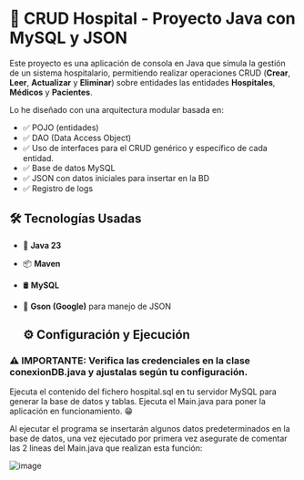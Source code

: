 # 🏥 CRUD Hospital - Proyecto Java con MySQL y JSON

Este proyecto es una aplicación de consola en Java que simula la gestión de un sistema hospitalario, permitiendo realizar operaciones CRUD (**Crear**, **Leer**, **Actualizar** y **Eliminar**) sobre entidades las entidades **Hospitales**, **Médicos** y **Pacientes**.

Lo he diseñado con una arquitectura modular basada en:
- ✅ POJO (entidades)
- ✅ DAO (Data Access Object)
- ✅ Uso de interfaces para el CRUD genérico y específico de cada entidad.
- ✅ Base de datos MySQL
- ✅ JSON con datos iniciales para insertar en la BD
- ✅ Registro de logs

## 🛠 Tecnologías Usadas

- 🧠 **Java 23**
- 📦 **Maven**
- 🛢️ **MySQL**
- 📄 **Gson (Google)** para manejo de JSON

  ## ⚙ Configuración y Ejecución
### ⚠️ IMPORTANTE: Verifica las credenciales en la clase conexionDB.java y ajustalas según tu configuración.
  Ejecuta el contenido del fichero hospital.sql en tu servidor MySQL para generar la base de datos y tablas.
  Ejecuta el Main.java para poner la aplicación en funcionamiento. 😁
  
  Al ejecutar el programa se insertarán algunos datos predeterminados en la base de datos, una vez ejecutado por primera vez asegurate de comentar las 2 lineas del Main.java que realizan esta función:
  
  ![image](https://github.com/user-attachments/assets/8e93609c-9422-43f3-8765-fb9db8c7c167)

